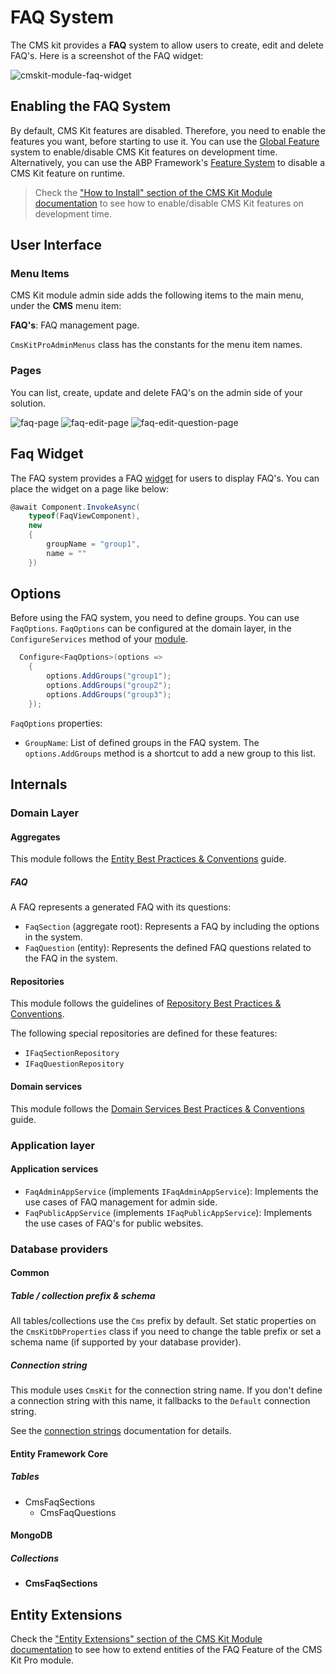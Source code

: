 # FAQ System

The CMS kit provides a **FAQ** system to allow users to create, edit and delete FAQ's. Here is a screenshot of the FAQ widget:

![cmskit-module-faq-widget](../../images/cmskit-module-faq-widget.png)

## Enabling the FAQ System

By default, CMS Kit features are disabled. Therefore, you need to enable the features you want, before starting to use it. You can use the [Global Feature](https://docs.abp.io/en/abp/latest/Global-Features) system to enable/disable CMS Kit features on development time. Alternatively, you can use the ABP Framework's [Feature System](https://docs.abp.io/en/abp/latest/Features) to disable a CMS Kit feature on runtime.

> Check the ["How to Install" section of the CMS Kit Module documentation](index.md#how-to-install) to see how to enable/disable CMS Kit features on development time.

## User Interface

### Menu Items

CMS Kit module admin side adds the following items to the main menu, under the **CMS** menu item:

**FAQ's**: FAQ management page.

`CmsKitProAdminMenus` class has the constants for the menu item names.

### Pages

You can list, create, update and delete FAQ's on the admin side of your solution.

![faq-page](../../images/cmskit-module-faq-page.png)
![faq-edit-page](../../images/cmskit-module-faq-edit-page.png)
![faq-edit-question-page](../../images/cmskit-module-faq-edit-question-page.png)

## Faq Widget

The FAQ system provides a FAQ [widget](https://docs.abp.io/en/abp/latest/UI/AspNetCore/Widgets) for users to display FAQ's. You can place the widget on a page like below:

```csharp
@await Component.InvokeAsync(
    typeof(FaqViewComponent),
    new
    {
        groupName = "group1",
        name = ""
    })
```

## Options

Before using the FAQ system, you need to define groups. You can use `FaqOptions`. `FaqOptions` can be configured at the domain layer, in the `ConfigureServices` method of your [module](https://docs.abp.io/en/abp/latest/Module-Development-Basics).
  
```csharp
  Configure<FaqOptions>(options =>
    {
        options.AddGroups("group1");
        options.AddGroups("group2");
        options.AddGroups("group3");
    });
```

`FaqOptions` properties:

- `GroupName`: List of defined groups in the FAQ system. The `options.AddGroups` method is a shortcut to add a new group to this list.

## Internals

### Domain Layer

#### Aggregates

This module follows the [Entity Best Practices & Conventions](https://docs.abp.io/en/abp/latest/Best-Practices/Entities) guide.

##### FAQ

A FAQ represents a generated FAQ with its questions: 

- `FaqSection` (aggregate root): Represents a FAQ by including the options in the system.
- `FaqQuestion` (entity): Represents the defined FAQ questions related to the FAQ in the system.

#### Repositories

This module follows the guidelines of [Repository Best Practices & Conventions](https://docs.abp.io/en/abp/latest/Best-Practices/Repositories).

The following special repositories are defined for these features:

- `IFaqSectionRepository`
- `IFaqQuestionRepository`


#### Domain services

This module follows the [Domain Services Best Practices & Conventions](https://docs.abp.io/en/abp/latest/Best-Practices/Domain-Services) guide.


### Application layer

#### Application services

- `FaqAdminAppService` (implements `IFaqAdminAppService`): Implements the use cases of FAQ management for admin side.
- `FaqPublicAppService` (implements `IFaqPublicAppService`): Implements the use cases of FAQ's for public websites.

### Database providers

#### Common

##### Table / collection prefix & schema

All tables/collections use the `Cms` prefix by default. Set static properties on the `CmsKitDbProperties` class if you need to change the table prefix or set a schema name (if supported by your database provider).

##### Connection string

This module uses `CmsKit` for the connection string name. If you don't define a connection string with this name, it fallbacks to the `Default` connection string.

See the [connection strings](https://docs.abp.io/en/abp/latest/Connection-Strings) documentation for details.

#### Entity Framework Core

##### Tables

- CmsFaqSections
  - CmsFaqQuestions

#### MongoDB

##### Collections

- **CmsFaqSections**

## Entity Extensions

Check the ["Entity Extensions" section of the CMS Kit Module documentation](index.md#entity-extensions) to see how to extend entities of the FAQ Feature of the CMS Kit Pro module.